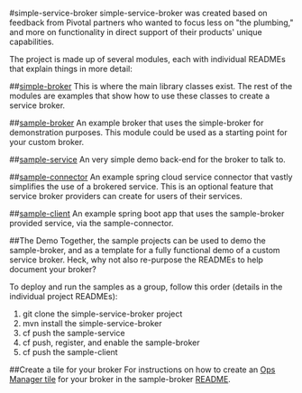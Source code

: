 #simple-service-broker
simple-service-broker was created based on feedback from Pivotal partners who wanted to focus less on "the plumbing," and more on functionality in direct support of their products' unique capabilities.

The project is made up of several modules, each with individual READMEs that explain things in more detail:

##[simple-broker](https://github.com/cf-platform-eng/simple-service-broker/tree/master/simple-broker)
This is where the main library classes exist. The rest of the modules are examples that show how to use these classes to create a service broker.

##[sample-broker](https://github.com/cf-platform-eng/simple-service-broker/tree/master/sample-broker)
An example broker that uses the simple-broker for demonstration purposes. This module could be used as a starting point for your custom broker.

##[sample-service](https://github.com/cf-platform-eng/simple-service-broker/tree/master/sample-service)
An very simple demo back-end for the broker to talk to.

##[sample-connector](https://github.com/cf-platform-eng/simple-service-broker/tree/master/sample-connector)
An example spring cloud service connector that vastly simplifies the use of a brokered service. This is an optional feature that service broker providers can create for users of their services.
 
##[sample-client](https://github.com/cf-platform-eng/simple-service-broker/tree/master/sample-client)
An example spring boot app that uses the sample-broker provided service, via the sample-connector.

##The Demo
Together, the sample projects can be used to demo the sample-broker, and as a template for a fully functional demo of a custom service broker. Heck, why not also re-purpose the READMEs to help document your broker?

To deploy and run the samples as a group, follow this order (details in the individual project READMEs):

1. git clone the simple-service-broker project
1. mvn install the simple-service-broker
1. cf push the sample-service
1. cf push, register, and enable the sample-broker
1. cf push the sample-client

##Create a tile for your broker
For instructions on how to create an [Ops Manager tile](https://docs.pivotal.io/partners/deploying-with-ops-man-tile.html) for your broker in the sample-broker [README](https://github.com/cf-platform-eng/simple-service-broker/blob/master/sample-broker/README.md).

